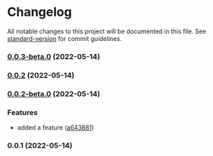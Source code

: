 # Changelog

All notable changes to this project will be documented in this file. See [standard-version](https://github.com/conventional-changelog/standard-version) for commit guidelines.

### [0.0.3-beta.0](https://github.com/subhranshudas/verpkg/compare/v0.0.2...v0.0.3-beta.0) (2022-05-14)

### [0.0.2](https://github.com/subhranshudas/verpkg/compare/v0.0.2-beta.0...v0.0.2) (2022-05-14)

### [0.0.2-beta.0](https://github.com/subhranshudas/verpkg/compare/v0.0.1...v0.0.2-beta.0) (2022-05-14)


### Features

* added a feature ([a643881](https://github.com/subhranshudas/verpkg/commit/a6438810396a19b58c2ddd4f92d58b502925882c))

### 0.0.1 (2022-05-14)
